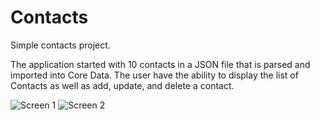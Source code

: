 # Contacts

Simple contacts project.

The application started with 10 contacts in a JSON file that is parsed and imported into Core Data. The user have the ability to display the list of Contacts as well as add, update, and delete a contact.

![Screen 1](https://github.com/anDeRanV2/Contacts/blob/master/Contacts/Screens/screen_main.png) ![Screen 2](https://github.com/anDeRanV2/Contacts/blob/master/Contacts/Screens/screen_edit.png)